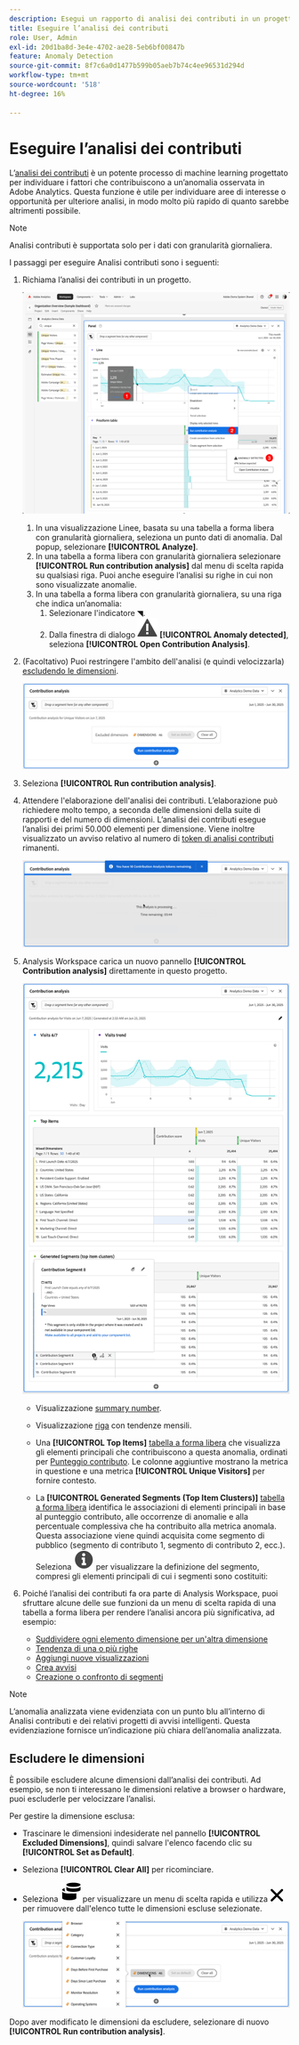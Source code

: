 ```yaml
---
description: Esegui un rapporto di analisi dei contributi in un progetto Workspace.
title: Eseguire l’analisi dei contributi
role: User, Admin
exl-id: 20d1ba8d-3e4e-4702-ae28-5eb6bf00847b
feature: Anomaly Detection
source-git-commit: 8f7c6a0d1477b599b05aeb7b74c4ee96531d294d
workflow-type: tm+mt
source-wordcount: '518'
ht-degree: 16%

---
```


# Eseguire l’analisi dei contributi

L’[analisi dei contributi](/help/analyze/analysis-workspace/c-anomaly-detection/anomaly-detection.md#contribution-analysis) è un potente processo di machine learning progettato per individuare i fattori che contribuiscono a un’anomalia osservata in Adobe Analytics. Questa funzione è utile per individuare aree di interesse o opportunità per ulteriore analisi, in modo molto più rapido di quanto sarebbe altrimenti possibile.

>[!NOTE]
>
>Analisi contributi è supportata solo per i dati con granularità giornaliera.

I passaggi per eseguire Analisi contributi sono i seguenti:

1. Richiama l’analisi dei contributi in un progetto.

   ![Esegui analisi contributi](assets/run-contribution-analysis.png)

   1. In una visualizzazione Linee, basata su una tabella a forma libera con granularità giornaliera, seleziona un punto dati di anomalia. Dal popup, selezionare **[!UICONTROL Analyze]**.
   1. In una tabella a forma libera con granularità giornaliera selezionare **[!UICONTROL Run contribution analysis]** dal menu di scelta rapida su qualsiasi riga. Puoi anche eseguire l’analisi su righe in cui non sono visualizzate anomalie.
   1. In una tabella a forma libera con granularità giornaliera, su una riga che indica un’anomalia:
      1. Selezionare l&#39;indicatore ◥.
      1. Dalla finestra di dialogo ![Avviso](/help/assets/icons/Alert.svg) **[!UICONTROL Anomaly detected]**, seleziona **[!UICONTROL Open Contribution Analysis]**.



1. (Facoltativo) Puoi restringere l&#39;ambito dell&#39;analisi (e quindi velocizzarla) [escludendo le dimensioni](#exclude-dimensions).

   ![Esclusione di dimensioni dall&#39;analisi dei contributi](assets/excluding-dimensions.png)

1. Seleziona **[!UICONTROL Run contribution analysis]**.

1. Attendere l&#39;elaborazione dell&#39;analisi dei contributi. L’elaborazione può richiedere molto tempo, a seconda delle dimensioni della suite di rapporti e del numero di dimensioni. L’analisi dei contributi esegue l’analisi dei primi 50.000 elementi per dimensione. Viene inoltre visualizzato un avviso relativo al numero di [token di analisi contributi](anomaly-detection.md#contribution-analysis-tokens) rimanenti.

   ![Esecuzione analisi contributi](assets/contribution-analysis-executing.png)

1. Analysis Workspace carica un nuovo pannello **[!UICONTROL Contribution analysis]** direttamente in questo progetto.

   ![Pannello Analisi contributi](assets/contribution-analysis.png)

   * Visualizzazione [summary number](/help/analyze/analysis-workspace/visualizations/summary-number-change.md).
   * Visualizzazione [riga](/help/analyze/analysis-workspace/visualizations/line.md) con tendenze mensili.
   * Una **[!UICONTROL Top Items]** [tabella a forma libera](/help/analyze/analysis-workspace/visualizations/freeform-table/freeform-table.md) che visualizza gli elementi principali che contribuiscono a questa anomalia, ordinati per [Punteggio contributo](/help/analyze/analysis-workspace/c-anomaly-detection/anomaly-detection.md#contribution-analysis). Le colonne aggiuntive mostrano la metrica in questione e una metrica **[!UICONTROL Unique Visitors]** per fornire contesto.

   * La **[!UICONTROL Generated Segments (Top Item Clusters)]** [tabella a forma libera](/help/analyze/analysis-workspace/visualizations/freeform-table/freeform-table.md) identifica le associazioni di elementi principali in base al punteggio contributo, alle occorrenze di anomalie e alla percentuale complessiva che ha contribuito alla metrica anomala. Questa associazione viene quindi acquisita come segmento di pubblico (segmento di contributo 1, segmento di contributo 2, ecc.). Seleziona ![Info](/help/assets/icons/Info.svg) per visualizzare la definizione del segmento, compresi gli elementi principali di cui i segmenti sono costituiti:


1. Poiché l’analisi dei contributi fa ora parte di Analysis Workspace, puoi sfruttare alcune delle sue funzioni da un menu di scelta rapida di una tabella a forma libera per rendere l’analisi ancora più significativa, ad esempio:

   * [Suddividere ogni elemento dimensione per un&#39;altra dimensione](/help/analyze/analysis-workspace/components/dimensions/t-breakdown-fa.md)
   * [Tendenza di una o più righe](/help/analyze/analysis-workspace/home.md#section_34930C967C104C2B9092BA8DCF2BF81A)
   * [Aggiungi nuove visualizzazioni](/help/analyze/analysis-workspace/visualizations/freeform-analysis-visualizations.md)
   * [Crea avvisi](/help/components/c-alerts/intellligent-alerts.md)
   * [Creazione o confronto di segmenti](/help/analyze/analysis-workspace/c-panels/c-segment-comparison/segment-comparison.md)

>[!NOTE]
>
>L’anomalia analizzata viene evidenziata con un punto blu all’interno di Analisi contributi e dei relativi progetti di avvisi intelligenti. Questa evidenziazione fornisce un’indicazione più chiara dell’anomalia analizzata.


## Escludere le dimensioni

È possibile escludere alcune dimensioni dall’analisi dei contributi. Ad esempio, se non ti interessano le dimensioni relative a browser o hardware, puoi escluderle per velocizzare l’analisi.

Per gestire la dimensione esclusa:

* Trascinare le dimensioni indesiderate nel pannello **[!UICONTROL Excluded Dimensions]**, quindi salvare l&#39;elenco facendo clic su **[!UICONTROL Set as Default]**.

* Seleziona **[!UICONTROL Clear All]** per ricominciare.

* Seleziona ![Dimensioni](/help/assets/icons/Dimensions.svg) per visualizzare un menu di scelta rapida e utilizza ![Dimensioni incrociate400](/help/assets/icons/CrossSize400.svg) per rimuovere dall&#39;elenco tutte le dimensioni escluse selezionate.

  ![](assets/excluded-dimensions-list.png)

Dopo aver modificato le dimensioni da escludere, selezionare di nuovo **[!UICONTROL Run contribution analysis]**.

